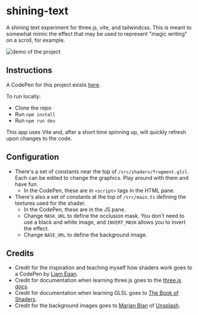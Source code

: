 # shining-text
A shining text experiment for three.js, vite, and tailwindcss. This is meant to somewhat mimic the effect that may be used to represent "magic writing" on a scroll, for example.

![demo of the project](https://github.com/jjones-99/shining-text/blob/main/demo/ShiningText.gif?raw=true)

## Instructions

A CodePen for this project exists [here](https://codepen.io/jaredcj/pen/ZEKBmMQ). 

To run locally:
- Clone the repo
- Run `npm install`
- Run `npm run dev`

This app uses Vite and, after a short time spinning up, will quickly refresh upon changes to the code.

## Configuration
- There's a set of constants near the top of `/src/shaders/fragment.glsl`. Each can be edited to change the graphics. Play around with them and have fun.
  - In the CodePen, these are in `<script>` tags in the HTML pane.
- There's also a set of constants at the top of `/src/main.ts` defining the textures used for the shader.
  - In the CodePen, these are in the JS pane.
  - Change `MASK_URL` to define the occlusion mask. You don't need to use a black and white image, and `INVERT_MASK` allows you to invert the effect.
  - Change `BASE_URL` to define the background image.

## Credits
- Credit for the inspiration and teaching myself how shaders work goes to a CodePen by [Liam Egan](https://codepen.io/shubniggurath/pen/GGXKJe).
- Credit for documentation when learning three.js goes to the [three.js docs](https://threejs.org/docs).
- Credit for documentation when learning GLSL goes to [The Book of Shaders](https://thebookofshaders.com).
- Credit for the background images goes to [Marjan Blan](https://unsplash.com/@marjan_blan) of [Unsplash](https://unsplash.com). 
